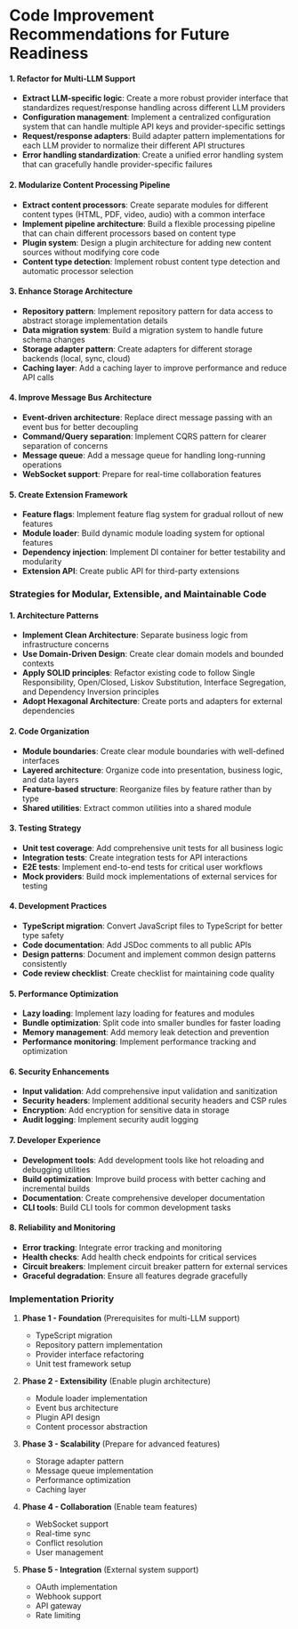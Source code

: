 # Code Improvement Recommendations for Future Readiness

#### 1. Refactor for Multi-LLM Support
- **Extract LLM-specific logic**: Create a more robust provider interface that standardizes request/response handling across different LLM providers
- **Configuration management**: Implement a centralized configuration system that can handle multiple API keys and provider-specific settings
- **Request/response adapters**: Build adapter pattern implementations for each LLM provider to normalize their different API structures
- **Error handling standardization**: Create a unified error handling system that can gracefully handle provider-specific failures

#### 2. Modularize Content Processing Pipeline
- **Extract content processors**: Create separate modules for different content types (HTML, PDF, video, audio) with a common interface
- **Implement pipeline architecture**: Build a flexible processing pipeline that can chain different processors based on content type
- **Plugin system**: Design a plugin architecture for adding new content sources without modifying core code
- **Content type detection**: Implement robust content type detection and automatic processor selection

#### 3. Enhance Storage Architecture
- **Repository pattern**: Implement repository pattern for data access to abstract storage implementation details
- **Data migration system**: Build a migration system to handle future schema changes
- **Storage adapter pattern**: Create adapters for different storage backends (local, sync, cloud)
- **Caching layer**: Add a caching layer to improve performance and reduce API calls

#### 4. Improve Message Bus Architecture
- **Event-driven architecture**: Replace direct message passing with an event bus for better decoupling
- **Command/Query separation**: Implement CQRS pattern for clearer separation of concerns
- **Message queue**: Add a message queue for handling long-running operations
- **WebSocket support**: Prepare for real-time collaboration features

#### 5. Create Extension Framework
- **Feature flags**: Implement feature flag system for gradual rollout of new features
- **Module loader**: Build dynamic module loading system for optional features
- **Dependency injection**: Implement DI container for better testability and modularity
- **Extension API**: Create public API for third-party extensions

### Strategies for Modular, Extensible, and Maintainable Code

#### 1. Architecture Patterns
- **Implement Clean Architecture**: Separate business logic from infrastructure concerns
- **Use Domain-Driven Design**: Create clear domain models and bounded contexts
- **Apply SOLID principles**: Refactor existing code to follow Single Responsibility, Open/Closed, Liskov Substitution, Interface Segregation, and Dependency Inversion principles
- **Adopt Hexagonal Architecture**: Create ports and adapters for external dependencies

#### 2. Code Organization
- **Module boundaries**: Create clear module boundaries with well-defined interfaces
- **Layered architecture**: Organize code into presentation, business logic, and data layers
- **Feature-based structure**: Reorganize files by feature rather than by type
- **Shared utilities**: Extract common utilities into a shared module

#### 3. Testing Strategy
- **Unit test coverage**: Add comprehensive unit tests for all business logic
- **Integration tests**: Create integration tests for API interactions
- **E2E tests**: Implement end-to-end tests for critical user workflows
- **Mock providers**: Build mock implementations of external services for testing

#### 4. Development Practices
- **TypeScript migration**: Convert JavaScript files to TypeScript for better type safety
- **Code documentation**: Add JSDoc comments to all public APIs
- **Design patterns**: Document and implement common design patterns consistently
- **Code review checklist**: Create checklist for maintaining code quality

#### 5. Performance Optimization
- **Lazy loading**: Implement lazy loading for features and modules
- **Bundle optimization**: Split code into smaller bundles for faster loading
- **Memory management**: Add memory leak detection and prevention
- **Performance monitoring**: Implement performance tracking and optimization

#### 6. Security Enhancements
- **Input validation**: Add comprehensive input validation and sanitization
- **Security headers**: Implement additional security headers and CSP rules
- **Encryption**: Add encryption for sensitive data in storage
- **Audit logging**: Implement security audit logging

#### 7. Developer Experience
- **Development tools**: Add development tools like hot reloading and debugging utilities
- **Build optimization**: Improve build process with better caching and incremental builds
- **Documentation**: Create comprehensive developer documentation
- **CLI tools**: Build CLI tools for common development tasks

#### 8. Reliability and Monitoring
- **Error tracking**: Integrate error tracking and monitoring
- **Health checks**: Add health check endpoints for critical services
- **Circuit breakers**: Implement circuit breaker pattern for external services
- **Graceful degradation**: Ensure all features degrade gracefully

### Implementation Priority

1. **Phase 1 - Foundation** (Prerequisites for multi-LLM support)
   - TypeScript migration
   - Repository pattern implementation
   - Provider interface refactoring
   - Unit test framework setup

2. **Phase 2 - Extensibility** (Enable plugin architecture)
   - Module loader implementation
   - Event bus architecture
   - Plugin API design
   - Content processor abstraction

3. **Phase 3 - Scalability** (Prepare for advanced features)
   - Storage adapter pattern
   - Message queue implementation
   - Performance optimization
   - Caching layer

4. **Phase 4 - Collaboration** (Enable team features)
   - WebSocket support
   - Real-time sync
   - Conflict resolution
   - User management

5. **Phase 5 - Integration** (External system support)
   - OAuth implementation
   - Webhook support
   - API gateway
   - Rate limiting

